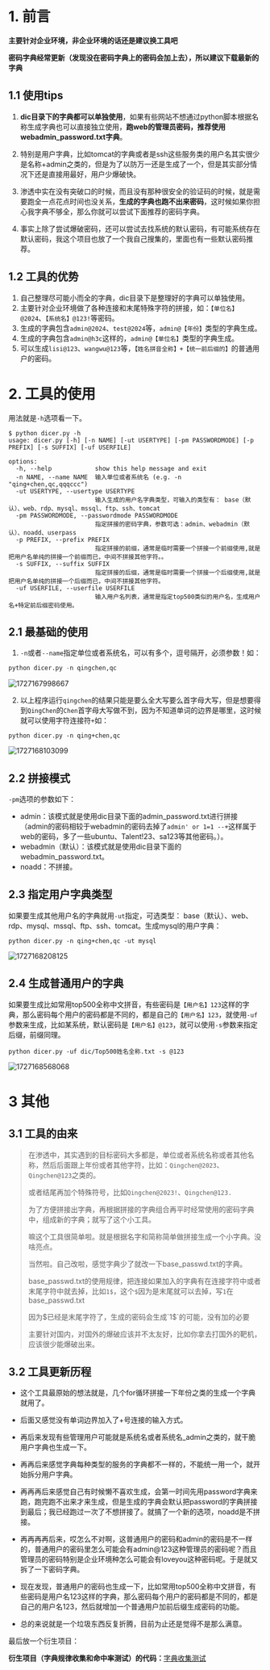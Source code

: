 # 1. 前言

**主要针对企业环境，非企业环境的话还是建议换工具吧**

**密码字典经常更新（发现没在密码字典上的密码会加上去），所以建议下载最新的字典**

## 1.1 使用tips

1. **dic目录下的字典都可以单独使用**，如果有些网站不想通过python脚本根据名称生成字典也可以直接独立使用，**跑web的管理员密码，推荐使用webadmin_password.txt字典**。

2. 特别是用户字典，比如tomcat的字典或者是ssh这些服务类的用户名其实很少是名称+admin之类的，但是为了以防万一还是生成了一个，但是其实部分情况下还是直接用最好，用户少爆破快。

3. 渗透中实在没有突破口的时候，而且没有那种很安全的验证码的时候，就是需要跑全一点花点时间也没关系，**生成的字典也跑不出来密码**，这时候如果你担心我字典不够全，那么你就可以尝试下面推荐的密码字典。

4. 事实上除了尝试爆破密码，还可以尝试去找系统的默认密码，有可能系统存在默认密码，我这个项目也放了一个我自己搜集的，里面也有一些默认密码推荐。

## 1.2 工具的优势

1. 自己整理尽可能小而全的字典，dic目录下是整理好的字典可以单独使用。
2. 主要针对企业环境做了各种连接和末尾特殊字符的拼接，如：`【单位名】@2024`、`【系统名】@123!`等密码。
3. 生成的字典包含`admin@2024`、`test@2024`等，`admin@【年份】`类型的字典生成。
4. 生成的字典包含`admin@h3c`这样的，`admin@【单位名】`类型的字典生成。
5. 可以生成`lisi@123`、`wangwu@123`等，`【姓名拼音全称】+【统一前后缀的】`的普通用户的密码。

# 2. 工具的使用

用法就是`-h`选项看一下。

```
$ python dicer.py -h
usage: dicer.py [-h] [-n NAME] [-ut USERTYPE] [-pm PASSWORDMODE] [-p PREFIX] [-s SUFFIX] [-uf USERFILE]

options:
  -h, --help            show this help message and exit
  -n NAME, --name NAME  输入单位或者系统名 (e.g. -n "qing+chen,qc,qqqccc")
  -ut USERTYPE, --usertype USERTYPE
                        输入生成的用户名字典类型，可输入的类型有： base（默认）、web、rdp、mysql、mssql、ftp、ssh、tomcat
  -pm PASSWORDMODE, --passwordmode PASSWORDMODE
                        指定拼接的密码字典，参数可选：admin、webadmin（默认）、noadd、userpass
  -p PREFIX, --prefix PREFIX
                        指定拼接的前缀，通常是临时需要一个拼接一个前缀使用,就是把用户名单纯的拼接一个前缀而已，中间不拼接其他字符。。
  -s SUFFIX, --suffix SUFFIX
                        指定拼接的后缀，通常是临时需要一个拼接一个后缀使用,就是把用户名单纯的拼接一个后缀而已，中间不拼接其他字符。
  -uf USERFILE, --userfile USERFILE
                        输入用户名列表，通常是指定top500类似的用户名，生成用户名+特定前后缀密码使用。
```

## 2.1 最基础的使用

1. ` -n `或者` --name `指定单位或者系统名，可以有多个，逗号隔开，必须参数！如：

``` python
python dicer.py -n qingchen,qc
```

![1727167998667](images/1727167998667.png)

2. 以上程序运行`qingchen`的结果只能是要么全大写要么首字母大写，但是想要得到`QingChen`的`Chen`首字母大写做不到，因为不知道单词的边界是哪里，这时候就可以使用字符连接符`+`如：

```
python dicer.py -n qing+chen,qc
```

![1727168103099](images/1727168103099.png)

## 2.2 拼接模式

`-pm`选项的参数如下：

+ admin：该模式就是使用dic目录下面的admin_password.txt进行拼接（admin的密码相较于webadmin的密码去掉了`admin' or 1=1 --+`这样属于web的密码，多了一些ubuntu、Talent!23、sa123等其他密码。）。
+ webadmin（默认）：该模式就是使用dic目录下面的webadmin_password.txt。
+ noadd：不拼接。


## 2.3 指定用户字典类型

如果要生成其他用户名的字典就用`-ut`指定，可选类型： base（默认）、web、rdp、mysql、mssql、ftp、ssh、tomcat。生成mysql的用户字典：

```
python dicer.py -n qing+chen,qc -ut mysql
```

![1727168208125](images/1727168208125.png)

## 2.4 生成普通用户的字典

如果要生成比如常用top500全称中文拼音，有些密码是`【用户名】123`这样的字典，那么密码每个用户的密码都是不同的，都是自己的`【用户名】123`，就使用`-uf`参数来生成，比如某系统，默认密码是`【用户名】@123`，就可以使用`-s`参数来指定后缀，前缀同理。

```
python dicer.py -uf dic/Top500姓名全称.txt -s @123
```

![1727168568068](images/1727168568068.png)

# 3 其他

## 3.1 工具的由来

> 在渗透中，其实遇到的目标密码大多都是，单位或者系统名称或者其他名称，然后后面跟上年份或者其他字符，比如：`Qingchen@2023`、`Qingchen@123`之类的。
> 
> 或者结尾再加个特殊符号，比如`Qingchen@2023!`、`Qingchen@123.`
> 
> 为了方便拼接出字典，再根据拼接的字典组合再平时经常使用的密码字典中，组成新的字典；就写了这个小工具。
> 
> 嘛这个工具很简单啦。就是根据名字和简称简单做拼接生成一个小字典。没啥亮点。
> 
> 当然啦。自己改啦，感觉字典少了就改一下base_passwd.txt的字典。
> 
> base_passwd.txt的使用规律，把连接如果加入的字典有在连接字符中或者末尾字符中就去掉，比如`1$`，这个`$`因为是末尾就可以去掉，写`1`在base_passwd.txt
> 
> 因为$已经是末尾字符了，生成的密码会生成`1$`的可能，没有加的必要
> 
> 主要针对国内，对国外的爆破应该并不太友好，比如你拿去打国外的靶机，应该很少能爆破出来。

## 3.2 工具更新历程

+ 这个工具最原始的想法就是，几个for循环拼接一下年份之类的生成一个字典就用了。

+ 后面又感觉没有单词边界加入了+号连接的输入方式。

+ 再后来发现有些管理用户可能就是系统名或者系统名_admin之类的，就干脆用户字典也生成一下。

+ 再再后来感觉字典每种类型的服务的字典都不一样的，不能统一用一个，就开始拆分用户字典。

+ 再再再后来感觉自己有时候懒不喜欢生成，会第一时间先用password字典来跑，跑完跑不出来才来生成，但是生成的字典会默认把password的字典拼接到最后；我已经跑过一次了不想拼接了。就搞了一个新的选项，noadd是不拼接。

+ 再再再再后来，哎怎么不对啊，这普通用户的密码和admin的密码是不一样的，普通用户的密码里怎么可能会有admin@123这种管理员的密码呢？而且管理员的密码特别是企业环境种怎么可能会有loveyou这种密码呢。于是就又拆了一下密码字典。

+ 现在发现，普通用户的密码也生成一下，比如常用top500全称中文拼音，有些密码是用户名123这样的字典，那么密码每个用户的密码都是不同的，都是自己的用户名123，然后就增加一个普通用户加前后缀生成密码的功能。

+ 总的来说就是一个垃圾东西反复折腾，目前为止还是觉得不是那么满意。

最后放一个衍生项目：

**衍生项目（字典规律收集和命中率测试）的代码：**[字典收集测试](https://github.com/qingchenhh/Simple-dictionary-generator/tree/main/pass_test)
